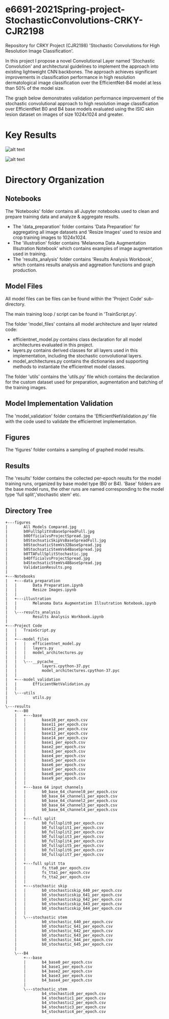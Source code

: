 # e6691-2021Spring-project-StochasticConvolutions-CRKY-CJR2198

Repository for CRKY Project (CJR2198) 'Stochastic Convolutions for High Resolution Image Classification'.

In this project I propose a novel Convolutional Layer named 'Stochastic Convolution' and architectural guidelines to implement the approach into existing lightweight CNN backbones. The approach achieves significant improvements in classification performance in high resolution dermatological image classification over the EfficientNet-B4 model at less than 50% of the model size.

The graph below demonstrates validation performance improvement of the stochastic convolutional approach to high resolution image classification over EfficientNet B0 and B4 base 
models evaluated using the ISIC skin lesion dataset on images of size 1024x1024 and greater.

# Key Results

![alt text](https://github.com/ecbme6040/e6691-2021spring-project-StochasticConvolutions-CRKY-CJR2198/blob/main/figures/ValidationResults.png?raw=true)

![alt text](https://github.com/ecbme6040/e6691-2021spring-project-StochasticConvolutions-CRKY-CJR2198/blob/main/figures/All%20Models%20Compared.jpg?raw=true)


# Directory Organization

## Notebooks

The 'Notebooks' folder contains all Jupyter notebooks used to clean and prepare training data and analyze & aggregate results.

* The 'data_preparation' folder contains 'Data Preparation' for aggregating all image datasets and  'Resize Images' used to resize and crop training images to 1024x1024.
* The 'illustration' folder contains 'Melanoma Data Augmentation Illsutration Notebook' which contains examples of image augmentation used in training.
* The 'results_analysis' folder contains 'Results Analysis Workbook', which contains results analysis and aggreation functions and graph production.

## Model Files 

All model files can be files can be found within the 'Project Code' sub-directory.

The main training loop / script can be found in 'TrainScript.py'.

The folder 'model_files' contains all model architecture and layer related code:
 
 * efficientnet_model.py contains class declaration for all model architectures evaluated in this project.
 * layers.py contains derived classes for all layers used in this implementation, including the stochastic convolutional layers.
 * model_architectures.py contains the dictionaries and supporting methods to instantiate the efficientnet model classes.

The folder 'utils' contains the 'utils.py' file which contains the declaration for the custom dataset used for preparation, augmentation and batching of the training images.

## Model Implementation Validation

The 'model_validation' folder contains the 'EfficientNetValidation.py' file with the code used to validate the efficientnet implementation.

## Figures

The 'figures' folder contains a sampling of graphed model results.

## Results

The 'results' folder contains the collected per-epoch results for the model training runs, organized by base model type (B0 or B4). 'Base' folders are the base model runs, the other runs are named corresponding to the model type 'full split','stochastic stem' etc.


## Directory Tree

```
+---figures
|       All Models Compared.jpg
|       b0FullSplitVsBaseSpreadFull.jpg
|       b0OfficialvsProjectSpread.jpg
|       b0StochsaticSkipVsBaseSpreadFull.jpg
|       b0StochsaticStemVs32BaseSpread.jpg
|       b0StochsaticStemVs64BaseSpread.jpg
|       b0TTAFullSplitStochastic.jpg
|       b4OfficialvsProjectSpread.jpg
|       b4StochsaticStemVs48BaseSpread.jpg
|       ValidationResults.png
|       
+---Notebooks
|   +---data_preparation
|   |       Data Preparation.ipynb
|   |       Resize Images.ipynb
|   |       
|   +---illustration
|   |       Melanoma Data Augmentation Illsutration Notebook.ipynb
|   |       
|   \---results_analysis
|           Results Analysis Workbook.ipynb
|           
+---Project Code
|   |   TrainScript.py
|   |   
|   +---model_files
|   |   |   efficientnet_model.py
|   |   |   layers.py
|   |   |   model_architectures.py
|   |   |   
|   |   \---__pycache__
|   |           layers.cpython-37.pyc
|   |           model_architectures.cpython-37.pyc
|   |           
|   +---model_validation
|   |       EfficientNetValidation.py
|   |       
|   \---utils
|           utils.py
|           
\---results
    +---B0
    |   +---base
    |   |       base10_per_epoch.csv
    |   |       base11_per_epoch.csv
    |   |       base12_per_epoch.csv
    |   |       base13_per_epoch.csv
    |   |       base14_per_epoch.csv
    |   |       base1_per_epoch.csv
    |   |       base2_per_epoch.csv
    |   |       base3_per_epoch.csv
    |   |       base4_per_epoch.csv
    |   |       base5_per_epoch.csv
    |   |       base6_per_epoch.csv
    |   |       base7_per_epoch.csv
    |   |       base8_per_epoch.csv
    |   |       base9_per_epoch.csv
    |   |       
    |   +---base 64 input channels
    |   |       b0_base_64_channel0_per_epoch.csv
    |   |       b0_base_64_channel1_per_epoch.csv
    |   |       b0_base_64_channel2_per_epoch.csv
    |   |       b0_base_64_channel3_per_epoch.csv
    |   |       b0_base_64_channel4_per_epoch.csv
    |   |       
    |   +---full split
    |   |       b0_fullsplit0_per_epoch.csv
    |   |       b0_fullsplit1_per_epoch.csv
    |   |       b0_fullsplit2_per_epoch.csv
    |   |       b0_fullsplit3_per_epoch.csv
    |   |       b0_fullsplit4_per_epoch.csv
    |   |       b0_fullsplit5_per_epoch.csv
    |   |       b0_fullsplit6_per_epoch.csv
    |   |       b0_fullsplit7_per_epoch.csv
    |   |       
    |   +---full split tta
    |   |       fs_tta0_per_epoch.csv
    |   |       fs_tta1_per_epoch.csv
    |   |       fs_tta2_per_epoch.csv
    |   |       
    |   +---stochastic skip
    |   |       b0_stochasticskip_640_per_epoch.csv
    |   |       b0_stochasticskip_641_per_epoch.csv
    |   |       b0_stochasticskip_642_per_epoch.csv
    |   |       b0_stochasticskip_643_per_epoch.csv
    |   |       b0_stochasticskip_644_per_epoch.csv
    |   |       
    |   \---stochastic stem
    |           b0_stochastic_640_per_epoch.csv
    |           b0_stochastic_641_per_epoch.csv
    |           b0_stochastic_642_per_epoch.csv
    |           b0_stochastic_643_per_epoch.csv
    |           b0_stochastic_644_per_epoch.csv
    |           b0_stochastic_645_per_epoch.csv
    |           
    \---B4
        +---base
        |       b4_base0_per_epoch.csv
        |       b4_base1_per_epoch.csv
        |       b4_base2_per_epoch.csv
        |       b4_base3_per_epoch.csv
        |       b4_base4_per_epoch.csv
        |       
        \---stochastic_stem
                b4_stochastic0_per_epoch.csv
                b4_stochastic1_per_epoch.csv
                b4_stochastic2_per_epoch.csv
                b4_stochastic3_per_epoch.csv
                b4_stochastic4_per_epoch.csv
```

